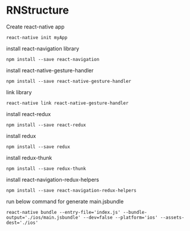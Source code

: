 # RNStructure


Create react-native app

`react-native init myApp`


install react-navigation library

`npm install --save react-navigation`


install react-native-gesture-handler

`npm install --save react-native-gesture-handler`

link library

`react-native link react-native-gesture-handler`

install react-redux

`npm install --save react-redux`

install redux

`npm install --save redux`

install redux-thunk

`npm install --save redux-thunk`

install react-navigation-redux-helpers

`npm install --save react-navigation-redux-helpers`


run below command for generate main.jsbundle

`react-native bundle --entry-file='index.js' --bundle-output='./ios/main.jsbundle' --dev=false --platform='ios' --assets-dest='./ios'`
